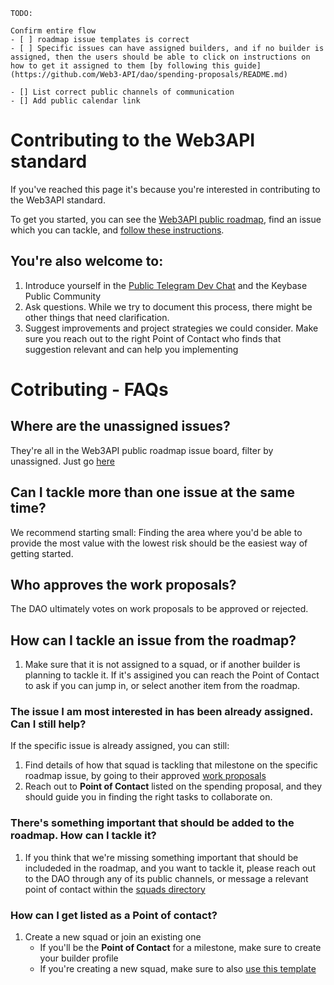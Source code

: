 ```
TODO:

Confirm entire flow
- [ ] roadmap issue templates is correct
- [ ] Specific issues can have assigned builders, and if no builder is assigned, then the users should be able to click on instructions on how to get it assigned to them [by following this guide](https://github.com/Web3-API/dao/spending-proposals/README.md)

- [] List correct public channels of communication
- [] Add public calendar link 

```

# Contributing to the Web3API standard

If you've reached this page it's because you're interested in contributing to the Web3API standard.

To get you started, you can see the [Web3API public roadmap](https://github.com/Web3-API/roadmap), find an issue which you can tackle, and [follow these instructions](./spending-proposals/README.md). 

You're also welcome to:
- 
  1. Introduce yourself in the [Public Telegram Dev Chat](#linkneeded) and the Keybase Public Community
  1. Ask questions. While we try to document this process, there might be other things that need clarification.
  1. Suggest improvements and project strategies we could consider. Make sure you reach out to the right Point of Contact who finds that suggestion relevant and can help you implementing

# Cotributing - FAQs 

## Where are the unassigned issues? 
  They're all in the Web3API public roadmap issue board, filter by unassigned. Just go [here](https://github.com/web3-api/roadmap/issues?q=is%3Aopen+is%3Aissue+no%3Aassignee)

## Can I tackle more than one issue at the same time?
  We recommend starting small: Finding the area where you'd be able to provide the most value with the lowest risk should be the easiest way of getting started.

## Who approves the work proposals?
  The DAO ultimately votes on work proposals to be approved or rejected.

## How can I tackle an issue from the roadmap?
  1. Make sure that it is not assigned to a squad, or if another builder is planning to tackle it. If it's assigined you can reach the Point of Contact to ask if you can jump in, or select another item from the roadmap.

  
### The issue I am most interested in has been already assigned. Can I still help?
  If the specific issue is already assigned, you can still:
  1. Find details of how that squad is tackling that milestone on the specific roadmap issue, by going to their approved [work proposals](./spending-proposals)
  1. Reach out to **Point of Contact** listed on the spending proposal, and they should guide you in finding the right tasks to collaborate on.

### There's something important that should be added to the roadmap. How can I tackle it?
  1. If you think that we're missing something important that should be includeded in the roadmap, and you want to tackle it, please reach out to the DAO through any of its public channels, or message a relevant point of contact within the [squads directory](./builder-squads/squads/README.md#Squads-Directory)

### How can I get listed as a Point of contact?
1. Create a new squad or join an existing one
    - If you'll be the **Point of Contact** for a milestone, make sure to create your builder profile
    - If you're creating a new squad, make sure to also [use this template](../builder-squads/squads/readme.md)

